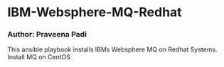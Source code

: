 # IBM-Websphere-MQ-Redhat
### Author: Praveena Padi

This ansible playbook installs IBMs Websphere MQ  on Redhat Systems.
Install MQ on CentOS
